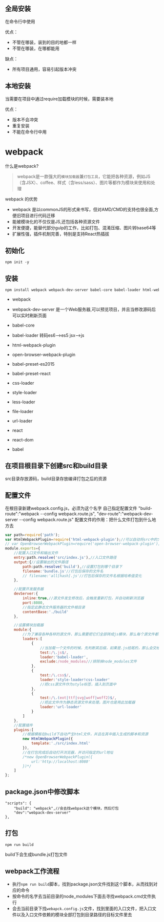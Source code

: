 ## 全局安装
在命令行中使用

优点：
- 不管在哪装，装到的目的地都一样
- 不管在哪装，在哪都能用

缺点：
- 所有项目通用，容易引起版本冲突

## 本地安装
当需要在项目中通过require加载模块的时候，需要装本地

优点：
- 版本不会冲突
- 重复安装
- 不能在命令行中用



# webpack
什么是webpack?
> webpack是一款强大的`模块加载器`兼`打包工具`，它能把各种资源，例如JS（含JSX）、coffee、样式（含less/sass）、图片等都作为模块来使用和处理

webpack 的优势
- webpack 是以commonJS的形式来书写，但对AMD/CMD的支持也很全面,方便旧项目进行代码迁移
- 能被模块化的不仅仅是JS,还包括各种资源文件
- 开发便捷，能替代部分gulp的工作，比如打包、混淆压缩、图片转base64等
- 扩展性强，插件机制完善，特别是支持React热插拔

## 初始化
```
npm init -y
```
## 安装
```bash
npm install webpack webpack-dev-server babel-core babel-loader html-webpack-plugin open-browser-webpack-plugin babel-preset-es2015 babel-preset-react css-loader style-loader less-loader file-loader url-loader --save
```
- webpack
- webpack-dev-server
是一个Web服务器,可以预览项目，并且当修改源码后可以实时刷新页面
- babel-core
- babel-loader  转码es6-->es5  jsx-->js
- html-webpack-plugin
- open-browser-webpack-plugin
- babel-preset-es2015
- babel-preset-react
- css-loader
- style-loader
- less-loader
- file-loader
- url-loader

- react
- react-dom
- babel

## 在项目根目录下创建src和build目录
src目录存放源码，build目录存放编译打包之后的资源

## 配置文件
在根目录新建webpack.config.js，必须为这个名字
自己指定配置文件
"build-route":"webpack --config webpack.route.js",
"dev-route":"webpack-dev-server --config webpack.route.js"
配置文件的作用：把什么文件打包到什么地方去
```js
var path=require('path');
var HtmlWebpackPlugin=require('html-webpack-plugin');//可以自动将src中的文件生成到build中
// var OpenBrowserWebpackPlugin=require('open-browser-webpack-plugin');
module.exports={
    //配置入口文件和输出文件
    entry:path.resolve('src/index.js'),//入口文件路径
    output:{//设置输出的文件路径
        path:path.resolve('build'),//设置打包到哪个目录下
        filename:'bundle.js'//打包后保存的文件名
        // filename:'all[hash].js'//打包后保存的文件名根据哈希值变化
    },

    //配置开发服务器
    devServer:{
        inline:true,//源文件发生修改后，会触发重新打包，并自动刷新浏览器
        port:8080,
        //指定此静态文件服务器的文件根目录
        contentBase:'./build'
    },

    //设置模块加载器
    module:{
        //为了兼容各种各样的源文件，那么需要把它们全部转成js模块，那么每个源文件都需要一个转换器loader
        loaders:[
            {
                //当加载一个文件的时候，先判断其后缀，如果是.js结尾的，那么会交给babel-loader来进行转译
                test:/\.js$/,
                loader:'babel-loader',
                exclude:/node_modules///排除掉node_modules文件
            },
            {
                test:/\.css$/,
                loader:'style-loader!css-loader'
                //把css源文件作为style标签，插入到页面中
            },
            {
                test:/\.(eot|ttf|svg|woff|woff2)$/,
                //把此文件作为静态资源文件来处理。图片也是用此加载器
                loader:'url-loader'
            }
        ]
    },
    //配置插件
    plugins:[
        //根据模板在build下自动产生html文件，并且在其中插入生成的脚本和资源
        new HtmlWebpackPlugin({
            template:'./src/index.html'
        }),
        //在打包完成后自动打开浏览器，并访问指定的url地址
        /*new OpenBrowserWebpackPlugin({
            url:'http://localhost:8080'
        })*/
    ]
};

```

## package.json中修改脚本
```
"scripts": {
    "build": "webpack",//会去找webpack这个模块，然后打包
    "dev":"webpack-dev-server"
},
```





## 打包
```
npm run build
```

build下会生成bundle.js打包文件



## webpack工作流程
- 执行`npm run build`脚本，找到package.json文件找到这个脚本，从而找到对应的命令
- 按命令的名字去当前目录的node_modules下面去寻找webpack.cmd文件执行
- 会去当前目录下找`webapck.config.js`文件，找到里面的入口文件，把入口文件以及入口文件依赖的模块全部打包到目录路径的目标文件里去




